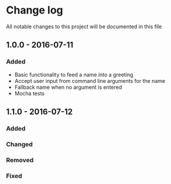 # Change log
All notable changes to this project will be documented in this file

## 1.0.0 - 2016-07-11
### Added
- Basic functionality to feed a name into a greeting
- Accept user input from command line arguments for the name
- Fallback name when no argument is entered
- Mocha tests

## 1.1.0 - 2016-07-12
### Added
### Changed
### Removed
### Fixed
